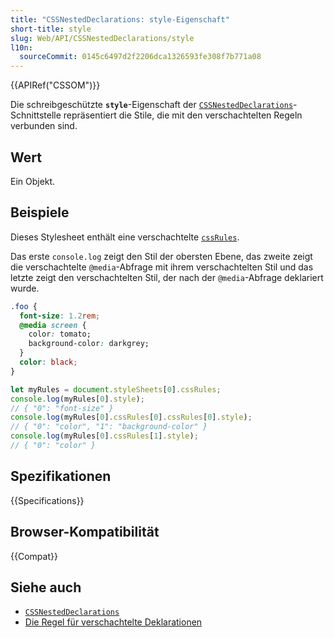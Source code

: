 ```yaml
---
title: "CSSNestedDeclarations: style-Eigenschaft"
short-title: style
slug: Web/API/CSSNestedDeclarations/style
l10n:
  sourceCommit: 0145c6497d2f2206dca1326593fe308f7b771a08
---
```


{{APIRef("CSSOM")}}

Die schreibgeschützte **`style`**-Eigenschaft der [`CSSNestedDeclarations`](/de/docs/Web/API/CSSNestedDeclarations)-Schnittstelle repräsentiert die Stile, die mit den verschachtelten Regeln verbunden sind.

## Wert

Ein Objekt.

## Beispiele

Dieses Stylesheet enthält eine verschachtelte [`cssRules`](/de/docs/Web/API/CSSRule).

Das erste `console.log` zeigt den Stil der obersten Ebene, das zweite zeigt die verschachtelte `@media`-Abfrage mit ihrem verschachtelten Stil und das letzte zeigt den verschachtelten Stil, der nach der `@media`-Abfrage deklariert wurde.

```css
.foo {
  font-size: 1.2rem;
  @media screen {
    color: tomato;
    background-color: darkgrey;
  }
  color: black;
}
```

```js
let myRules = document.styleSheets[0].cssRules;
console.log(myRules[0].style);
// { "0": "font-size" }
console.log(myRules[0].cssRules[0].cssRules[0].style);
// { "0": "color", "1": "background-color" }
console.log(myRules[0].cssRules[1].style);
// { "0": "color" }
```

## Spezifikationen

{{Specifications}}

## Browser-Kompatibilität

{{Compat}}

## Siehe auch

- [`CSSNestedDeclarations`](/de/docs/Web/API/CSSNestedDeclarations)
- [Die Regel für verschachtelte Deklarationen](/de/docs/Web/CSS/CSS_nesting/Using_CSS_nesting#nested_declarations_rule)
